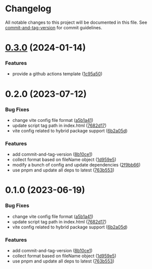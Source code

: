 # Changelog

All notable changes to this project will be documented in this file. See [commit-and-tag-version](https://github.com/absolute-version/commit-and-tag-version) for commit guidelines.

# [0.3.0](https://github.com/Clarkkkk/vite-vanilla-ts-lib-starter/compare/v0.2.0...v0.3.0) (2024-01-14)


### Features

* provide a github actions template ([1c95a50](https://github.com/Clarkkkk/vite-vanilla-ts-lib-starter/commit/1c95a504144d7bb1a98802838a9e3d18099dbbbc))



# 0.2.0 (2023-07-12)


### Bug Fixes

* change vite config file format ([a5b1a41](https://github.com/Clarkkkk/vite-vanilla-ts-lib-starter/commit/a5b1a418170290b531f633779b5efc54e7815299))
* update script tag path in index.html ([7682d17](https://github.com/Clarkkkk/vite-vanilla-ts-lib-starter/commit/7682d1724e412c11e3b4bdd177a237f019c90817))
* vite config related to hybrid package support ([6b2a05d](https://github.com/Clarkkkk/vite-vanilla-ts-lib-starter/commit/6b2a05d1f3241804edcbc6c90369852e144ff679))


### Features

* add commit-and-tag-version ([8b10ce1](https://github.com/Clarkkkk/vite-vanilla-ts-lib-starter/commit/8b10ce1ca35259b53909d4313fea79bd70bd7a21))
* collect format based on fileName object ([1d959e5](https://github.com/Clarkkkk/vite-vanilla-ts-lib-starter/commit/1d959e527f6877ce78a91ccba07437c50007a4f9))
* modify a bunch of config and update dependencies ([2f9bb66](https://github.com/Clarkkkk/vite-vanilla-ts-lib-starter/commit/2f9bb662d9ba0d80154bd8b852c9a2155b6ffd4d))
* use pnpm and update all deps to latest ([763b553](https://github.com/Clarkkkk/vite-vanilla-ts-lib-starter/commit/763b5531dd3bb8d636f8bc087b6fc150b0af08e5))



# 0.1.0 (2023-06-19)


### Bug Fixes

* change vite config file format ([a5b1a41](https://github.com/Clarkkkk/vite-vanilla-ts-lib-starter/commit/a5b1a418170290b531f633779b5efc54e7815299))
* update script tag path in index.html ([7682d17](https://github.com/Clarkkkk/vite-vanilla-ts-lib-starter/commit/7682d1724e412c11e3b4bdd177a237f019c90817))
* vite config related to hybrid package support ([6b2a05d](https://github.com/Clarkkkk/vite-vanilla-ts-lib-starter/commit/6b2a05d1f3241804edcbc6c90369852e144ff679))


### Features

* add commit-and-tag-version ([8b10ce1](https://github.com/Clarkkkk/vite-vanilla-ts-lib-starter/commit/8b10ce1ca35259b53909d4313fea79bd70bd7a21))
* collect format based on fileName object ([1d959e5](https://github.com/Clarkkkk/vite-vanilla-ts-lib-starter/commit/1d959e527f6877ce78a91ccba07437c50007a4f9))
* use pnpm and update all deps to latest ([763b553](https://github.com/Clarkkkk/vite-vanilla-ts-lib-starter/commit/763b5531dd3bb8d636f8bc087b6fc150b0af08e5))
